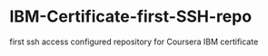 # IBM-Certificate-first-SSH-repo
first ssh access configured repository for Coursera IBM certificate 
